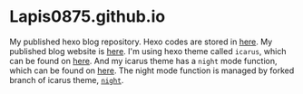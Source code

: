 # Lapis0875.github.io

My published hexo blog repository. Hexo codes are stored in [here](https://github.com/Lapis0875/LapisBlog-Hexo).
My published blog website is [here](https://lapisblog.me).
I'm using hexo theme called `icarus`, which can be found on [here](https://github.com/ppoffice/hexo-theme-icarus). And my icarus theme has a `night` mode function, which can be found on [here](https://github.com/ppoffice/hexo-theme-icarus/issues/564). The night mode function is managed by forked branch of icarus theme, [`night`](https://github.com/imaegoo/hexo-theme-icarus/tree/night).
